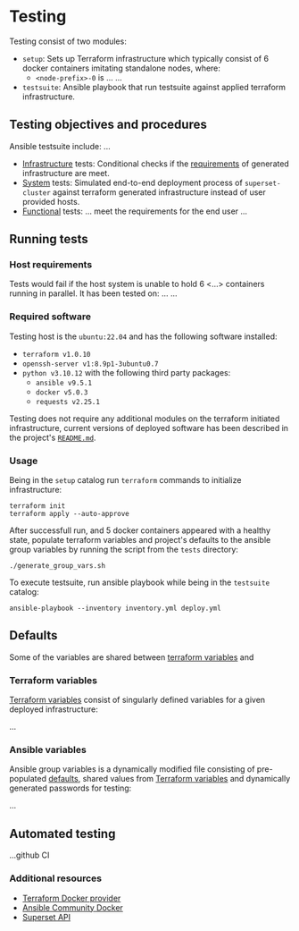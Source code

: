 # Testing

Testing consist of two modules:
* `setup`: Sets up Terraform infrastructure which typically consist of 6 docker containers imitating standalone nodes, where:
  * `<node-prefix>-0` is ...
  ...
* `testsuite`: Ansible playbook that run testsuite against applied terraform infrastructure.

## Testing objectives and procedures

Ansible testsuite include: ...
* [Infrastructure](testsuite/roles/testing/tasks/infrastructure.yml) tests: Conditional checks if the [requirements](../README.md#requirements) of generated infrastructure are meet.
* [System](testsuite/roles/testing/tasks/system.yml) tests: Simulated end-to-end deployment process of `superset-cluster` against terraform generated infrastructure instead of user provided hosts.
* [Functional](testsuite/roles/testing/tasks/functional.yml) tests: ... meet the requirements for the end user ...

## Running tests

### Host requirements

Tests would fail if the host system is unable to hold 6 <...> containers running in parallel.
It has been tested on: ...
<RAM> ...

### Required software

Testing host is the `ubuntu:22.04` and has the following software installed:

* `terraform v1.0.10`
* `openssh-server v1:8.9p1-3ubuntu0.7`
* `python v3.10.12` with the following third party packages:
  * `ansible v9.5.1`
  * `docker v5.0.3`
  * `requests v2.25.1`

Testing does not require any additional modules on the terraform initiated infrastructure, current versions of deployed software has been described in the project's [`README.md`](../README.md/#installed-software).

### Usage

Being in the `setup` catalog run `terraform` commands to initialize infrastructure:

```
terraform init
terraform apply --auto-approve
```

After successfull run, and 5 docker containers appeared with a healthy state, populate terraform variables and project's defaults to the ansible group variables by running the script from the `tests` directory:

```
./generate_group_vars.sh
```

To execute testsuite, run ansible playbook while being in the `testsuite` catalog:

```
ansible-playbook --inventory inventory.yml deploy.yml
```

## Defaults

Some of the variables are shared between [terraform variables](./setup/variables.tf) and 

### Terraform variables

[Terraform variables](./setup/variables.tf) consist of singularly defined variables for a given deployed infrastructure:

...

### Ansible variables

Ansible group variables is a dynamically modified file consisting of pre-populated [defaults](../src/defaults.yml), shared values from [Terraform variables](#terraform-variables) and dynamically generated passwords for testing:

...

## Automated testing

...github CI

### Additional resources

* [Terraform Docker provider](https://registry.terraform.io/providers/kreuzwerker/docker/latest/docs)
* [Ansible Community Docker](https://docs.ansible.com/ansible/latest/collections/community/docker/index.html)
* [Superset API](https://superset.apache.org/docs/api/#api)
